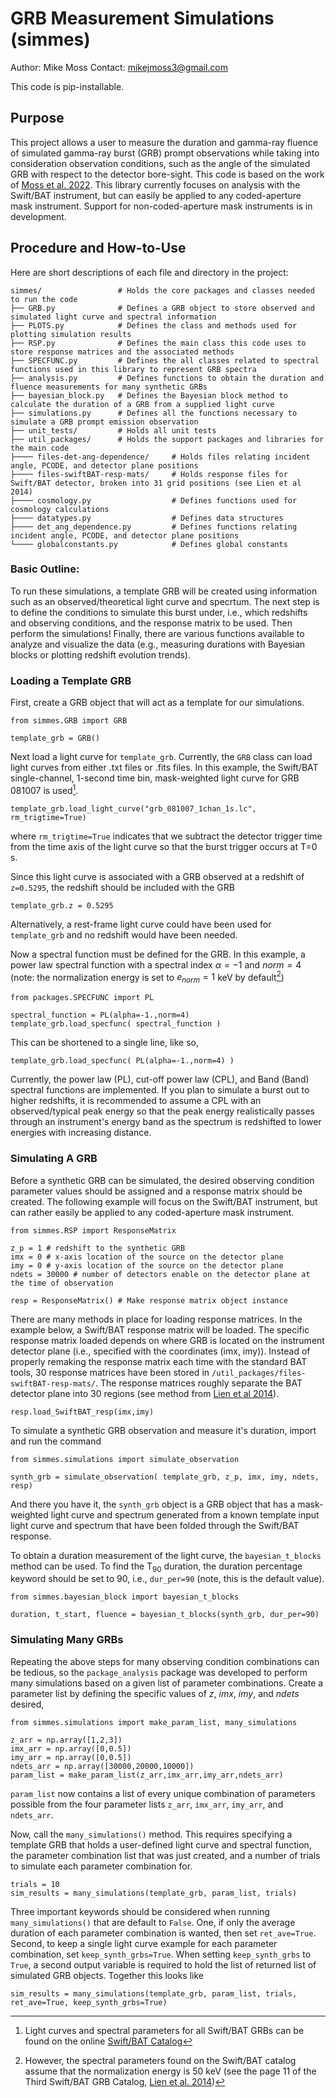 # GRB Measurement Simulations (simmes)
Author: Mike Moss
Contact: mikejmoss3@gmail.com

This code is pip-installable.

## Purpose

This project allows a user to measure the duration and gamma-ray fluence of simulated gamma-ray burst (GRB) prompt observations while taking into consideration observation conditions, such as the angle of the simulated GRB with respect to the detector bore-sight. This code is based on the work of [Moss et al. 2022](https://ui.adsabs.harvard.edu/abs/2022ApJ...927..157M/abstract). This library currently focuses on analysis with the Swift/BAT instrument, but can easily be applied to any coded-aperture mask instrument. Support for non-coded-aperture mask instruments is in development. 

## Procedure and How-to-Use

Here are short descriptions of each file and directory in the project:
```
simmes/					# Holds the core packages and classes needed to run the code
├── GRB.py				# Defines a GRB object to store observed and simulated light curve and spectral information
├── PLOTS.py			# Defines the class and methods used for plotting simulation results
├── RSP.py				# Defines the main class this code uses to store response matrices and the associated methods
├── SPECFUNC.py			# Defines the all classes related to spectral functions used in this library to represent GRB spectra
├── analysis.py			# Defines functions to obtain the duration and fluence measurements for many synthetic GRBs
├── bayesian_block.py 	# Defines the Bayesian block method to calculate the duration of a GRB from a supplied light curve
├── simulations.py		# Defines all the functions necessary to simulate a GRB prompt emission observation
├── unit_tests/ 		# Holds all unit tests
├── util_packages/		# Holds the support packages and libraries for the main code 
├──── files-det-ang-dependence/		# Holds files relating incident angle, PCODE, and detector plane positions
├──── files-swiftBAT-resp-mats/		# Holds response files for Swift/BAT detector, broken into 31 grid positions (see Lien et al 2014)
├──── cosmology.py 					# Defines functions used for cosmology calculations 
├──── datatypes.py 					# Defines data structures
├──── det_ang_dependence.py 		# Defines functions relating incident angle, PCODE, and detector plane positions
└──── globalconstants.py 			# Defines global constants 
```

### Basic Outline:
To run these simulations, a template GRB will be created using information such as an observed/theoretical light curve and specrtum. The next step is to define the conditions to simulate this burst under, i.e., which redshifts and observing conditions, and the response matrix to be used. Then perform the simulations! Finally, there are various functions available to analyze and visualize the data (e.g., measuring durations with Bayesian blocks or plotting redshift evolution trends).

### Loading a Template GRB
First, create a GRB object that will act as a template for our simulations.
```
from simmes.GRB import GRB

template_grb = GRB()
```

Next load a light curve for `template_grb`. Currently, the `GRB` class can load light curves from either .txt files or .fits files. In this example, the Swift/BAT single-channel, 1-second time bin, mask-weighted light curve for GRB 081007 is used[^1]. 
```
template_grb.load_light_curve("grb_081007_1chan_1s.lc", rm_trigtime=True)
```
where `rm_trigtime=True` indicates that we subtract the detector trigger time from the time axis of the light curve so that the burst trigger occurs at T=0 s.

Since this light curve is associated with a GRB observed at a redshift of `z=0.5295`, the redshift should be included with the GRB

```
template_grb.z = 0.5295
```
Alternatively, a rest-frame light curve could have been used for `template_grb` and no redshift would have been needed.

Now a spectral function must be defined for the GRB. In this example, a power law spectral function with a spectral index $\alpha = -1$ and $norm = 4$ (note: the normalization energy is set to $e_{norm} = 1$ keV by default[^2])
```
from packages.SPECFUNC import PL

spectral_function = PL(alpha=-1.,norm=4)
template_grb.load_specfunc( spectral_function )
```
This can be shortened to a single line, like so,
```
template_grb.load_specfunc( PL(alpha=-1.,norm=4) )
```

Currently, the power law (PL), cut-off power law (CPL), and Band (Band) spectral functions are implemented. If you plan to simulate a burst out to higher redshifts, it is recommended to assume a CPL with an observed/typical peak energy so that the peak energy realistically passes through an instrument's energy band as the spectrum is redshifted to lower energies with increasing distance.

[^1]: Light curves and spectral parameters for all Swift/BAT GRBs can be found on the online [Swift/BAT Catalog](https://swift.gsfc.nasa.gov/results/batgrbcat/)
[^2]: However, the spectral parameters found on the Swift/BAT catalog assume that the normalization energy is 50 keV (see the page 11 of the Third Swift/BAT GRB Catalog, [Lien et al. 2014](https://swift.gsfc.nasa.gov/results/batgrbcat/3rdBATcatalog.pdf))

### Simulating A GRB
Before a synthetic GRB can be simulated, the desired observing condition parameter values should be assigned and a response matrix should be created. The following example will focus on the Swift/BAT instrument, but can rather easily be applied to any coded-aperture mask instrument.
```
from simmes.RSP import ResponseMatrix

z_p = 1 # redshift to the synthetic GRB
imx = 0 # x-axis location of the source on the detector plane
imy = 0 # y-axis location of the source on the detector plane
ndets = 30000 # number of detectors enable on the detector plane at the time of observation

resp = ResponseMatrix() # Make response matrix object instance
```
There are many methods in place for loading response matrices. In the example below, a Swift/BAT response matrix will be loaded. The specific response matrix loaded depends on where GRB is located on the instrument detector plane (i.e., specified with the coordinates (imx, imy)). Instead of properly remaking the response matrix each time with the standard BAT tools, 30 response matrices have been stored in `/util_packages/files-swiftBAT-resp-mats/`. The response matrices roughly separate the BAT detector plane into 30 regions (see method from [Lien et al 2014](https://ui.adsabs.harvard.edu/abs/2014ApJ...783...24L/abstract)).
```
resp.load_SwiftBAT_resp(imx,imy)
```

To simulate a synthetic GRB observation and measure it's duration, import and run the command 
```
from simmes.simulations import simulate_observation

synth_grb = simulate_observation( template_grb, z_p, imx, imy, ndets, resp)
```
And there you have it, the `synth_grb` object is a GRB object that has a mask-weighted light curve and spectrum generated from a known template input light curve and spectrum that have been folded through the Swift/BAT response. 

To obtain a duration measurement of the light curve, the `bayesian_t_blocks` method can be used. To find the T<sub>90</sub> duration, the duration percentage keyword should be set to 90, i.e., `dur_per=90` (note, this is the default value).
```
from simmes.bayesian_block import bayesian_t_blocks

duration, t_start, fluence = bayesian_t_blocks(synth_grb, dur_per=90)
```

### Simulating Many GRBs
Repeating the above steps for many observing condition combinations can be tedious, so the `package_analysis` package was developed to perform many simulations based on a given list of parameter combinations. Create a parameter list by defining the specific values of $z$, $imx$, $imy$, and $ndets$ desired,
```
from simmes.simulations import make_param_list, many_simulations

z_arr = np.array([1,2,3])
imx_arr = np.array([0,0.5])
imy_arr = np.array([0,0.5])
ndets_arr = np.array([30000,20000,10000])
param_list = make_param_list(z_arr,imx_arr,imy_arr,ndets_arr)
```
`param_list` now contains a list of every unique combination of parameters possible from the four parameter lists `z_arr`, `imx_arr`, `imy_arr`, and `ndets_arr`.

Now, call the `many_simulations()` method. This requires specifying a template GRB that holds a user-defined light curve and spectral function, the parameter combination list that was just created, and a number of trials to simulate each parameter combination for. 
```
trials = 10
sim_results = many_simulations(template_grb, param_list, trials)
```
Three important keywords should be considered when running `many_simulations()` that are default to `False`. One, if only the average duration of each parameter combination is wanted, then set `ret_ave=True`. Second, to keep a single light curve example for each parameter combination, set `keep_synth_grbs=True`. When setting `keep_synth_grbs` to `True`, a second output variable is required to hold the list of returned list of simulated GRB objects. Together this looks like
```
sim_results = many_simulations(template_grb, param_list, trials, ret_ave=True, keep_synth_grbs=True)
```